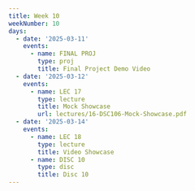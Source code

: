```yaml
---
title: Week 10
weekNumber: 10
days:
  - date: '2025-03-11'
    events:
      - name: FINAL PROJ
        type: proj
        title: Final Project Demo Video
  - date: '2025-03-12'
    events:
      - name: LEC 17
        type: lecture
        title: Mock Showcase
        url: lectures/16-DSC106-Mock-Showcase.pdf
  - date: '2025-03-14'
    events:
      - name: LEC 18
        type: lecture
        title: Video Showcase
      - name: DISC 10
        type: disc
        title: Disc 10
---
```

